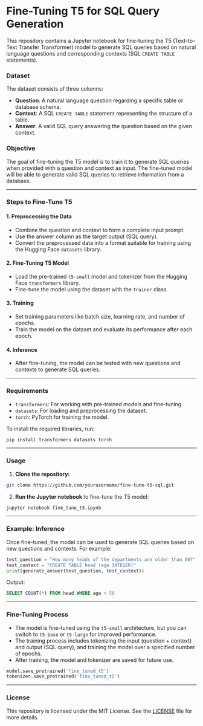 
# Fine-Tuning T5 for SQL Query Generation

This repository contains a Jupyter notebook for fine-tuning the T5 (Text-to-Text Transfer Transformer) model to generate SQL queries based on natural language questions and corresponding contexts (SQL `CREATE TABLE` statements).

### Dataset

The dataset consists of three columns:

- **Question**: A natural language question regarding a specific table or database schema.
- **Context**: A SQL `CREATE TABLE` statement representing the structure of a table.
- **Answer**: A valid SQL query answering the question based on the given context.

### Objective

The goal of fine-tuning the T5 model is to train it to generate SQL queries when provided with a question and context as input. The fine-tuned model will be able to generate valid SQL queries to retrieve information from a database.

---

### Steps to Fine-Tune T5

#### 1. Preprocessing the Data

- Combine the question and context to form a complete input prompt.
- Use the answer column as the target output (SQL query).
- Convert the preprocessed data into a format suitable for training using the Hugging Face `datasets` library.

#### 2. Fine-Tuning T5 Model

- Load the pre-trained `t5-small` model and tokenizer from the Hugging Face `transformers` library.
- Fine-tune the model using the dataset with the `Trainer` class.

#### 3. Training

- Set training parameters like batch size, learning rate, and number of epochs.
- Train the model on the dataset and evaluate its performance after each epoch.

#### 4. Inference

- After fine-tuning, the model can be tested with new questions and contexts to generate SQL queries.

---

### Requirements

- `transformers`: For working with pre-trained models and fine-tuning.
- `datasets`: For loading and preprocessing the dataset.
- `torch`: PyTorch for training the model.

To install the required libraries, run:

```bash
pip install transformers datasets torch
```

---

### Usage

1. **Clone the repository:**

```bash
git clone https://github.com/yourusername/fine-tune-t5-sql.git
```

2. **Run the Jupyter notebook** to fine-tune the T5 model:

```bash
jupyter notebook fine_tune_t5.ipynb
```

---

### Example: Inference

Once fine-tuned, the model can be used to generate SQL queries based on new questions and contexts. For example:

```python
test_question = "How many heads of the departments are older than 50?"
test_context = "CREATE TABLE head (age INTEGER)"
print(generate_answer(test_question, test_context))
```

Output:

```sql
SELECT COUNT(*) FROM head WHERE age > 50
```

---

### Fine-Tuning Process

- The model is fine-tuned using the `t5-small` architecture, but you can switch to `t5-base` or `t5-large` for improved performance.
- The training process includes tokenizing the input (question + context) and output (SQL query), and training the model over a specified number of epochs.
- After training, the model and tokenizer are saved for future use.

```python
model.save_pretrained('fine_tuned_t5')
tokenizer.save_pretrained('fine_tuned_t5')
```

---

### License

This repository is licensed under the MIT License. See the [LICENSE](LICENSE) file for more details.
```

